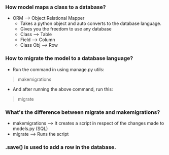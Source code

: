 ### How model maps a class to a database?
- ORM --> Object Relational Mapper
  - Takes a python object and auto converts to the database language.
  - Gives you the freedom to use any database
  - Class --> Table
  - Field --> Column
  - Class Obj --> Row
    
### How to migrate the model to a database language?
 - Run the command in using manage.py utils:
> makemigrations
 - And after running the above command, run this:
> migrate

### What's the difference between migrate and makemigrations?
 - makemigrations --> It creates a script in respect of the changes made to models.py (SQL)
 - migrate --> Runs the script

### .save() is used to add a row in the database.